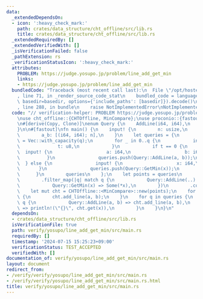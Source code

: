 ```yaml
---
data:
  _extendedDependsOn:
  - icon: ':heavy_check_mark:'
    path: crates/data_structure/cht_offline/src/lib.rs
    title: crates/data_structure/cht_offline/src/lib.rs
  _extendedRequiredBy: []
  _extendedVerifiedWith: []
  _isVerificationFailed: false
  _pathExtension: rs
  _verificationStatusIcon: ':heavy_check_mark:'
  attributes:
    PROBLEM: https://judge.yosupo.jp/problem/line_add_get_min
    links:
    - https://judge.yosupo.jp/problem/line_add_get_min
  bundledCode: "Traceback (most recent call last):\n  File \"/opt/hostedtoolcache/Python/3.10.14/x64/lib/python3.10/site-packages/onlinejudge_verify/documentation/build.py\"\
    , line 71, in _render_source_code_stat\n    bundled_code = language.bundle(stat.path,\
    \ basedir=basedir, options={'include_paths': [basedir]}).decode()\n  File \"/opt/hostedtoolcache/Python/3.10.14/x64/lib/python3.10/site-packages/onlinejudge_verify/languages/rust.py\"\
    , line 288, in bundle\n    raise NotImplementedError\nNotImplementedError\n"
  code: "// verification-helper: PROBLEM https://judge.yosupo.jp/problem/line_add_get_min\n\
    \nuse cht_offline::{CHTOffline, MinCompare};\nuse proconio::{fastout, input};\n\
    \n#[derive(Copy, Clone)]\nenum Query {\n    AddLine(i64, i64),\n    GetMin(i64),\n\
    }\n\n#[fastout]\nfn main() {\n    input! {\n        n: usize,\n        q: usize,\n\
    \        a_b: [(i64, i64); n],\n    }\n    let queries = {\n        let mut queries\
    \ = Vec::with_capacity(q);\n        for _ in 0..q {\n            input! {\n  \
    \              t: u8,\n            }\n            if t == 0 {\n              \
    \  input! {\n                    a: i64,\n                    b: i64,\n      \
    \          }\n                queries.push(Query::AddLine(a, b));\n          \
    \  } else {\n                input! {\n                    x: i64,\n         \
    \       }\n                queries.push(Query::GetMin(x));\n            }\n  \
    \      }\n        queries\n    };\n    let points = queries\n        .iter()\n\
    \        .filter_map(|q| match q {\n            Query::AddLine(..) => None,\n\
    \            Query::GetMin(x) => Some(*x),\n        })\n        .collect::<Vec<_>>();\n\
    \    let mut cht = CHTOffline::<MinCompare>::new(points);\n    for (a, b) in a_b\
    \ {\n        cht.add_line(a, b);\n    }\n    for q in queries {\n        match\
    \ q {\n            Query::AddLine(a, b) => cht.add_line(a, b),\n            Query::GetMin(x)\
    \ => println!(\"{}\", cht.get(x)),\n        }\n    }\n}\n"
  dependsOn:
  - crates/data_structure/cht_offline/src/lib.rs
  isVerificationFile: true
  path: verify/yosupo/line_add_get_min/src/main.rs
  requiredBy: []
  timestamp: '2024-07-15 15:25:23+09:00'
  verificationStatus: TEST_ACCEPTED
  verifiedWith: []
documentation_of: verify/yosupo/line_add_get_min/src/main.rs
layout: document
redirect_from:
- /verify/verify/yosupo/line_add_get_min/src/main.rs
- /verify/verify/yosupo/line_add_get_min/src/main.rs.html
title: verify/yosupo/line_add_get_min/src/main.rs
---
```

